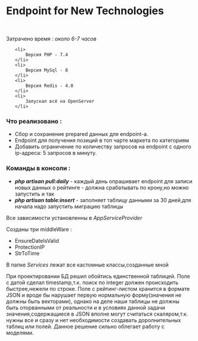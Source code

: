 <h1>
    Endpoint for New Technologies
</h1>
<br>
<p>
    Затрачено время : <i>около 6-7 часов</i>
</p>
<ul>
    
    <li>
        Версия PHP - 7.4
    </li>
    <li>
        Версия MySql - 8
    </li>
    <li>
        Версия Redis - 4.0
    </li>
    <li>
        Запускал всё на OpenServer
    </li>
</ul>
<h3>Что реализовано : </h3>
<ul>
    <li>
        Сбор и сохранение prepared данных для endpoint-а.
    </li>
    <li>
        Endpoint для получения позиций в топ чарте маркета по категориям
    </li>
    <li>
        Добавить ограничение по количеству запросов на endpoint с одного ip-адреса: 5 запросов в минуту.
    </li>
</ul>
<h3>
  Команды в консоли : 
</h3>
<ul>
    <li><i><b>php artisan pull:daily</b></i> - каждый день опрашивает endpoint
     для записи новых данных о рейтинге - должна срабатывать по крону,но можно запустить и так </li>
    <li><i><b>php artisan table:insert</b></i> - заполняет таблицу данными за 30 дней,для начала надо запустить миграцию таблицы </li>
</ul>
    <p>
    Все зависимости установленны в <i>AppServiceProvider</i>
    </p>
<p>
Созданы три middleWare :
    <ul>
        <li>
            EnsureDateIsValid
        </li>
        <li>
            ProtectionIP
        </li>
        <li>
           StrToTime
        </li>
    </ul>
</p>
<p>
    В папке <i>Services</i> лежат все кастомные классы,созданные мной
</p>
<p>
   При проектировании БД решил обойтись единственной таблицей.
   Поле с датой сделал timestamp,т.к. поиск по integer должен происходить быстрее,нежели по строке.
   Поле с рейтинг-листом хранится в формате JSON и вроде бы нарушает первую нормальную форму(значения не должны быть векторами),
   однако на деле наши таблицы не должны быть оторванными от реальности и в условиях данной задачи значения,содержащиеся в 
   JSON вполне могут считаться скаляром,т.к. нужны все и сразу и нет необходимости создавать доролнительных таблиц или полей.
   Данное решение сильно облегает работу с моделями. 
</p>




